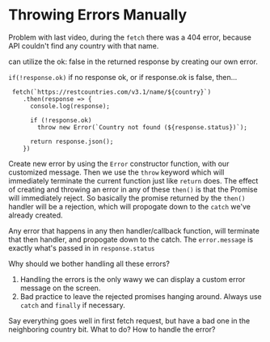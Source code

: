 # Throwing Errors Manually

Problem with last video, during the `fetch` there was a 404 error, because API couldn't find any country with that name.

can utilize the ok: false in the returned response by creating our own error.

`if(!response.ok)` if no response ok, or if response.ok is false, then...

```
 fetch(`https://restcountries.com/v3.1/name/${country}`)
    .then(response => {
      console.log(response);

      if (!response.ok)
        throw new Error(`Country not found (${response.status})`);

      return response.json();
    })
```

Create new error by using the `Error` constructor function, with our customized message. Then we use the `throw` keyword which will immediately terminate the current function just like `return` does. The effect of creating and throwing an error in any of these `then()` is that the Promise will immediately reject. So basically the promise returned by the `then()` handler will be a rejection, which will propogate down to the `catch` we've already created.

Any error that happens in any then handler/callback function, will terminate that then handler, and propogate down to the catch. The `error.message` is exactly what's passed in in `response.status`

Why should we bother handling all these errors?

1. Handling the errors is the only wawy we can display a custom error message on the screen.
2. Bad practice to leave the rejected promises hanging around. Always use `catch` and `finally` if necessary.

Say everything goes well in first fetch request, but have a bad one in the neighboring country bit. What to do? How to handle the error?
